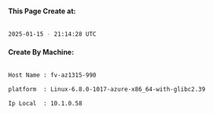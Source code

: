 
   
#### This Page Create at:

```bash

2025-01-15 - 21:14:28 UTC

```

#### Create By Machine:

```bash

Host Name : fv-az1315-990

platform  : Linux-6.8.0-1017-azure-x86_64-with-glibc2.39

Ip Local  : 10.1.0.58

```

